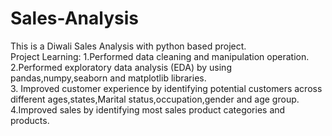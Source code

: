 # Sales-Analysis
This is a Diwali Sales Analysis with python based project.
<br>
Project Learning:
1.Performed data cleaning and manipulation operation.
<br>
2.Performed exploratory data analysis (EDA) by using pandas,numpy,seaborn and matplotlib libraries.
<br>
3. Improved customer experience by identifying potential customers across different ages,states,Marital status,occupation,gender and age group.
<br>
4.Improved sales by identifying most sales product categories and products.
